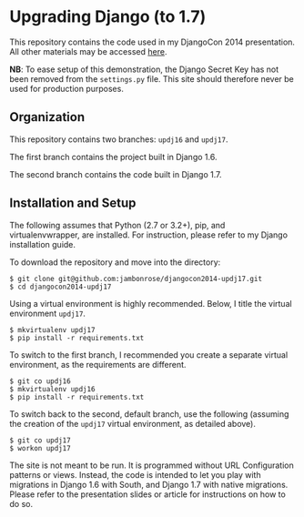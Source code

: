 # Upgrading Django (to 1.7)

This repository contains the code used in my DjangoCon 2014 presentation. All other materials may be accessed [here](http://afrg.co/updj17/).

**NB**: To ease setup of this demonstration, the Django Secret Key has not been removed from the `settings.py` file. This site should therefore never be used for production purposes.

## Organization

This repository contains two branches: `updj16` and `updj17`.

The first branch contains the project built in Django 1.6.

The second branch contains the code built in Django 1.7.

## Installation and Setup

The following assumes that Python (2.7 or 3.2+), pip, and virtualenvwrapper, are installed. For instruction, please refer to my Django installation guide.

To download the repository and move into the directory:

    $ git clone git@github.com:jambonrose/djangocon2014-updj17.git
    $ cd djangocon2014-updj17

Using a virtual environment is highly recommended. Below, I title the virtual environment `updj17`.

    $ mkvirtualenv updj17
    $ pip install -r requirements.txt

To switch to the first branch, I recommended you create a separate virtual environment, as the requirements are different.

    $ git co updj16
    $ mkvirtualenv updj16
    $ pip install -r requirements.txt

To switch back to the second, default branch, use the following (assuming the creation of the `updj17` virtual environment, as detailed above).

    $ git co updj17
    $ workon updj17

The site is not meant to be run. It is programmed without URL Configuration patterns or views. Instead, the code is intended to let you play with migrations in Django 1.6 with South, and Django 1.7 with native migrations. Please refer to the presentation slides or article for instructions on how to do so.

